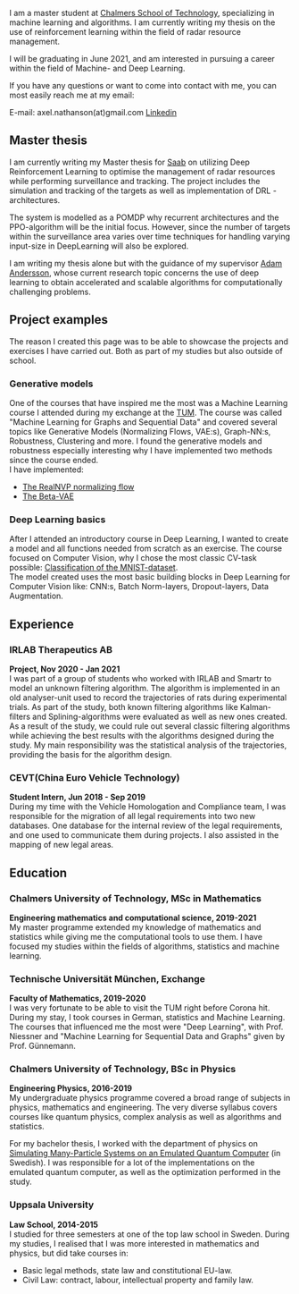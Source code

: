 I am a master student at [Chalmers School of Technology](https://www.chalmers.se/sv/Sidor/default.aspx), specializing in machine learning and algorithms. I am currently writing my thesis on the use of reinforcement learning within the field of radar resource management.

I will be graduating in June 2021, and am interested in pursuing a career within the field of Machine- and Deep Learning. 

If you have any questions or want to come into contact with me, you can most easily reach me at my email:

E-mail: axel.nathanson(at)gmail.com
[Linkedin](https://www.linkedin.com/in/axel-nathanson/)

## Master thesis
I am currently writing my Master thesis for [Saab](https://www.saab.com/) on utilizing Deep Reinforcement Learning to optimise the management of radar resources while performing surveillance and tracking. The project includes the simulation and tracking of the targets as well as implementation of DRL - architectures. 

The system is modelled as a POMDP why recurrent architectures and the PPO-algorithm will be the initial focus. However, since the number of targets within the surveillance area varies over time techniques for handling varying input-size in DeepLearning will also be explored.

I am writing my thesis alone but with the guidance of my supervisor [Adam Andersson](https://www.chalmers.se/sv/personal/Sidor/adam-andersson.aspx), whose current research topic concerns the use of deep learning to obtain accelerated and scalable algorithms for computationally challenging problems. 

## Project examples
The reason I created this page was to be able to showcase the projects and exercises I have carried out. Both as part of my studies but also outside of school.

### Generative models
One of the courses that have inspired me the most was a Machine Learning course I attended during my exchange at the [TUM](https://www.tum.de/en/). The course was called "Machine Learning for Graphs and Sequential Data" and covered several topics like Generative Models (Normalizing Flows,  VAE:s), Graph-NN:s, Robustness, Clustering and more. I found the generative models and robustness especially interesting why I have implemented two methods since the course ended.  
I have implemented:
* [The RealNVP normalizing flow](https://github.com/AxelNathanson/pytorch-normalizing-flows)
* [The Beta-VAE](https://github.com/AxelNathanson/pytorch-Variational-Autoencoder)

### Deep Learning basics
After I attended an introductory course in Deep Learning, I wanted to create a model and all functions needed from scratch as an exercise. The course focused on Computer Vision, why I chose the most classic CV-task possible: [Classification of the MNIST-dataset](https://github.com/AxelNathanson/pytorch-Kaggle-MNIST-Submission).  
The model created uses the most basic building blocks in Deep Learning for Computer Vision like: CNN:s, Batch Norm-layers, Dropout-layers, Data Augmentation.

## Experience

### IRLAB Therapeutics AB
**Project, Nov 2020 - Jan 2021**  
I was part of a group of students who worked with IRLAB and Smartr to model an unknown filtering algorithm. The algorithm is implemented in an old analyser-unit used to record the trajectories of rats during experimental trials. As part of the study, both known filtering algorithms like Kalman-filters and Splining-algorithms were evaluated as well as new ones created. As a result of the study, we could rule out several classic filtering algorithms while achieving the best results with the algorithms designed during the study. My main responsibility was the statistical analysis of the trajectories, providing the basis for the algorithm design.

### CEVT(China Euro Vehicle Technology)
**Student Intern, Jun 2018 - Sep 2019**  
During my time with the Vehicle Homologation and Compliance team, I was responsible for the migration of all legal requirements into two new databases. One database for the internal review of the legal requirements, and one used to communicate them during projects. I also assisted in the mapping of new legal areas.


## Education

### Chalmers University of Technology, MSc in Mathematics
**Engineering mathematics and computational science, 2019-2021**  
My master programme extended my knowledge of mathematics and statistics while giving me the computational tools to use them. I have focused my studies within the fields of algorithms, statistics and machine learning. 

### Technische Universität München, Exchange
**Faculty of Mathematics, 2019-2020**  
I was very fortunate to be able to visit the TUM right before Corona hit. During my stay, I took courses in German, statistics and Machine Learning. The courses that influenced me the most were "Deep Learning", with Prof. Niessner and "Machine Learning for Sequential Data and Graphs" given by Prof. Günnemann.

### Chalmers University of Technology, BSc in Physics
**Engineering Physics, 2016-2019**  
My undergraduate physics programme covered a broad range of subjects in physics, mathematics and engineering. The very diverse syllabus covers courses like quantum physics, complex analysis as well as algorithms and statistics.  

For my bachelor thesis, I worked with the department of physics on [Simulating Many-Particle Systems on an Emulated Quantum Computer](https://odr.chalmers.se/handle/20.500.12380/300640) (in Swedish). I was responsible for a lot of the implementations on the emulated quantum computer, as well as the optimization performed in the study.

### Uppsala University
**Law School, 2014-2015**  
I studied for three semesters at one of the top law school in Sweden. During my studies, I realised that I was more interested in mathematics and physics, but did take courses in:
* Basic legal methods, state law and constitutional EU-law.
* Civil Law: contract, labour, intellectual property and family law.


<!---
## Welcome to GitHub Pages

You can use the [editor on GitHub](https://github.com/AxelNathanson/axelnathanson.github.io/edit/main/README.md) to maintain and preview the content for your website in Markdown files.

Whenever you commit to this repository, GitHub Pages will run [Jekyll](https://jekyllrb.com/) to rebuild the pages in your site, from the content in your Markdown files.

### Markdown

Markdown is a lightweight and easy-to-use syntax for styling your writing. It includes conventions for

```markdown
Syntax highlighted code block

# Header 1
## Header 2
### Header 3

- Bulleted
- List

1. Numbered
2. List

**Bold** and _Italic_ and `Code` text

[Link](url) and ![Image](src)
```

For more details see [GitHub Flavored Markdown](https://guides.github.com/features/mastering-markdown/).

### Jekyll Themes

Your Pages site will use the layout and styles from the Jekyll theme you have selected in your [repository settings](https://github.com/AxelNathanson/axelnathanson.github.io/settings). The name of this theme is saved in the Jekyll `_config.yml` configuration file.

### Support or Contact

Having trouble with Pages? Check out our [documentation](https://docs.github.com/categories/github-pages-basics/) or [contact support](https://support.github.com/contact) and we’ll help you sort it out.
-->
